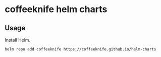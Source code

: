 # coffeeknife helm charts

## Usage

Install Helm.

```console
helm repo add coffeeknife https://coffeeknife.github.io/helm-charts
```